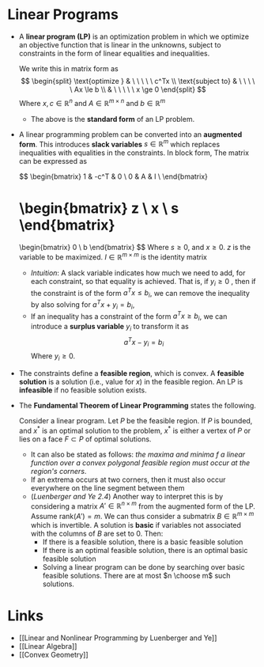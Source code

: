 # Linear Programs
* A **linear program (LP)** is an optimization problem in which we optimize an objective function that is linear in the unknowns, subject to constraints in the form of linear equalities and inequalities.
  
  We write this in matrix form as
  $$
  \begin{split}
  \text{optimize } & \ \ \ \ \ c^Tx \\  
  \text{subject to} & \ \ \ \ \ Ax \le b \\ 
  & \ \ \ \ \ x \ge 0 
  \end{split} 
  $$
  Where $x, c\in \mathbb{R}^n$ and $A\in\mathbb{R}^{m\times n}$ and $b\in\mathbb{R}^m$ 
	* The above is the **standard form** of an LP problem. 

* A linear programming problem can be converted into an **augmented form**. This introduces **slack variables** $s\in \mathbb{R}^m$ which replaces inequalities with equalities in the constraints. In block form, The matrix can be expressed as
  
  $$
  \begin{bmatrix}
  1 & -c^T & 0 \\
  0  & A & I \\ 
  \end{bmatrix} 
  
  \begin{bmatrix}
  z \\ x \\ s 
  \end{bmatrix} 
  =
  \begin{bmatrix}
  0 \\ b
  \end{bmatrix} 
  $$
  Where $s\ge 0$, and  $x\ge 0$.
  $z$ is the variable to be maximized. 
  $I\in \mathbb{R}^{m\times m}$ is the identity matrix

	* *Intuition*: A slack variable indicates how much we need to add, for each constraint, so that equality is achieved. That is, if $y_i\ge 0$ , then if the constraint is of the form $a^T x \le b_i$, we can remove the inequality by also solving for $a^Tx + y_i = b_i$,   
	* If an inequality has a constraint of the form $a^Tx \ge b_i$, we can introduce a **surplus variable** $y_i$ to transform it as 
	  $$
	  a^T x -y_i =b_i
	  $$
	  Where $y_i \ge 0$. 

* The constraints define a **feasible region**, which is convex. A **feasible solution** is a solution (i.e., value for $x$) in the feasible region. An LP is **infeasible** if no feasible solution exists.

* The **Fundamental Theorem of Linear Programming**  states the following. 
  
  Consider a linear program. Let $P$ be the feasible region. If $P$ is bounded, and $x^\ast$ is an optimal solution to the problem, $x^\ast$ is either a vertex of $P$ or lies on a face $F\subset P$ of optimal solutions. 
  
	* It can also be stated as follows: *the maxima and minima f a linear function over a convex polygonal feasible region must occur at the region's corners*. 
	* If an extrema occurs at two corners, then it must also occur everywhere on the line segment between them
	* (*Luenberger and Ye 2.4*) Another way to interpret this is by considering a matrix $A'\in\mathbb{R}^{n\times m}$ from the augmented form of the LP. Assume $\text{rank}(A') = m$. We can thus consider a submatrix $B\in\mathbb{R}^{m\times m}$ which is invertible. A solution is **basic** if variables not associated with the columns of $B$ are set to $0$.  Then:
		* If there is a feasible solution, there is a basic feasible solution
		* If there is an optimal feasible solution, there is an optimal basic feasible solution
		* Solving a linear program can be done by searching over basic feasible solutions. There are at most $n \choose m$ such solutions. 
# Links
* [[Linear and Nonlinear Programming by Luenberger and Ye]]
* [[Linear Algebra]]
* [[Convex Geometry]]
